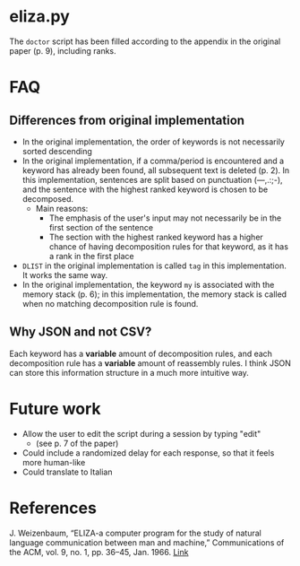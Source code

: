 # eliza.py

The `doctor` script has been filled according to the appendix in the original paper (p. 9), including ranks.

# FAQ

## Differences from original implementation
- In the original implementation, the order of keywords is not necessarily sorted descending
- In the original implementation, if a comma/period is encountered and a keyword has already been found,
all subsequent text is deleted (p. 2). In this implementation, sentences are split based on punctuation (—,.:;-),
and the sentence with the highest ranked keyword is chosen to be decomposed.
    - Main reasons:
        - The emphasis of the user's input may not necessarily be in the first section of the sentence
        - The section with the highest ranked keyword has a higher chance of having decomposition rules
        for that keyword, as it has a rank in the first place
- `DLIST` in the original implementation is called `tag` in this implementation. It works the same way.
- In the original implementation, the keyword `my` is associated with the memory stack (p. 6);
in this implementation, the memory stack is called when no matching decomposition rule is found.

## Why JSON and not CSV?
Each keyword has a **variable** amount of decomposition rules,
and each decomposition rule has a **variable** amount of reassembly rules.
I think JSON can store this information structure in a much more intuitive way.

# Future work
- Allow the user to edit the script during a session by typing "edit"
    - (see p. 7 of the paper)
- Could include a randomized delay for each response, so that it feels more human-like
- Could translate to Italian

# References
J. Weizenbaum, “ELIZA-a computer program for the study of natural language communication between man and machine,” Communications of the ACM, vol. 9, no. 1, pp. 36–45, Jan. 1966. [Link](https://dl.acm.org/doi/10.1145/365153.365168)